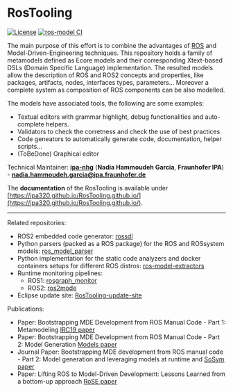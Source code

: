 # RosTooling

[![License](https://img.shields.io/badge/License-Apache_2.0-blue.svg)](https://opensource.org/licenses/Apache-2.0) [![ros-model CI](https://github.com/ipa320/ros-model/actions/workflows/build.yml/badge.svg)](https://github.com/ipa320/ros-model/actions/workflows/build.yml)

The main purpose of this effort is to combine the advantages of [ROS](http://wiki.ros.org/) and Model-Driven-Engineering techniques. This repository holds a family of metamodels defined as Ecore models and their corresponding Xtext-based DSLs (Domain Specific Language) implementation.
The resulted models allow the description of ROS and ROS2 concepts and properties, like packages, artifacts, nodes, interfaces types, parameters... Moreover a complete system as composition of ROS components can be also modelled.

The models have associated tools, the following are some examples:
- Textual editors with grammar highlight, debug functionalities and auto-complete helpers.
- Validators to check the corretness and check the use of best practices
- Code geneators to automatically generate code, documentation, helper scripts...
- (ToBeDone) Graphical editor

Technical Maintainer: [**ipa-nhg**](https://github.com/ipa-nhg/) (**Nadia Hammoudeh Garcia**, **Fraunhofer IPA**) - **nadia.hammoudeh.garcia@ipa.fraunhofer.de**

The **documentation** of the RosTooling is available under [https://ipa320.github.io/RosTooling.github.io/](https://ipa320.github.io/RosTooling.github.io/).

---------------------------------------------------------


Related repositories:
- ROS2 embedded code generator: [rossdl](https://github.com/CoreSenseEU/rossdl)
- Python parsers (packed as a ROS package) for the ROS and ROSsystem models: [ros_model_parser](https://github.com/ipa320/ros_model_parser)
- Python implementation for the static code analyzers and docker containers setups for different ROS distros: [ros-model-extractors](https://github.com/ipa320/ros-model-extractors)
- Runtime monitoring pipelines:
  - ROS1: [rosgraph_monitor](https://github.com/ipa320/rosgraph_monitor)
  - ROS2: [ros2mode](https://github.com/ipa-cmh/ros2model/)
- Eclipse update site: [RosTooling-update-site](https://github.com/ipa320/RosTooling-update-site)

Publications:
- Paper: Bootstrapping MDE Development from ROS Manual Code - Part 1: Metamodeling [IRC19 paper](https://ieeexplore.ieee.org/document/8675668)
- Paper: Bootstrapping MDE Development from ROS Manual Code - Part 2: Model Generation [Models paper](https://ieeexplore.ieee.org/document/8906937)
- Journal Paper: Bootstrapping MDE development from ROS manual code - Part 2: Model generation and leveraging models at runtime and  [SoSym paper](https://link.springer.com/article/10.1007/s10270-021-00873-2)
- Paper: Lifting ROS to Model-Driven Development: Lessons Learned from a bottom-up approach [RoSE paper](https://awortmann.github.io/downloads/preprints/2023/Lifting_ROS_to_Model-Driven_Development_-_Lessons_Learned_from_a_bottom-up_approach.pdf)



<!--
---------------------------------------------------------

# RosTooling Manual

## Installation

- [Eclipse feature](docu/Installation.md#option-1-using-the-release-version-recommended)
- [(Only for tooling developers) From Source code in eclipse](docu/Installation.md#option-2-using-the-eclipse-installer---source-installation-ros-tooling-developers)
- VS Code plugin(tbd) - WIP [vscode-RosTooling](https://github.com/ipa320/vscode-RosTooling)

## Tutorials v3

- Create component models:
  - (Prerequisite) [Add communication objects](docu/NewCommunicationObjects.md)
  - [Create manually a new ROS component description](docu/RosModelDescription.md)
  - [Generation of code from models](https://github.com/CoreSenseEU/rossdl#usage)
  - [Create a ROS model from a deployed robot using our introspection at runtime tool](docu/IntrospectionNode.md)
  - [Create a ROS model from your source code(static code analyzer)](docu/NewRosModel.md))

- Combine components to form a ROS System
  - [Create manually a new RosSystem description](docu/RosSystemModelDescription.md)
  - [Visualize a system using PlantUML](docu/PlantUML.md)

- Examples:
  - [Simple publisher-subscriber](docu/Example_PubSub.md)
  - [Turtlesim](docu/Example_Turtlesim.md)

- [Update Release versions (only for administrators)](docu/Release.md)

## Model examples

The repository [ros-model-examples](https://github.com/ipa-nhg/ros-model-examples) contains a set components and system examples.

---------------------------------------------------------
# OLD (out-of-date)

Links to related repositories:
- Language server for the RosModels (web-based models editor): [theia-ros-model](https://github.com/ipa-nhg/theia-ros-model)
- Web interface to automatically extract models from public source code: [model extractor](http://ros-model.seronet-project.de/)
- Source code for the web interface (extract models for non-public available ROS packages): [ros-model-cloud](https://github.com/ipa320/ros-model-cloud)

-->

